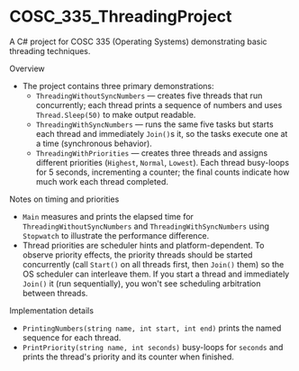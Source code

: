 # COSC_335_ThreadingProject

A C# project for COSC 335 (Operating Systems) demonstrating basic threading techniques.

Overview
- The project contains three primary demonstrations:
  - `ThreadingWithoutSyncNumbers` — creates five threads that run concurrently; each thread prints a sequence of numbers and uses `Thread.Sleep(50)` to make output readable.
  - `ThreadingWithSyncNumbers` — runs the same five tasks but starts each thread and immediately `Join()`s it, so the tasks execute one at a time (synchronous behavior).
  - `ThreadingWithPriorities` — creates three threads and assigns different priorities (`Highest`, `Normal`, `Lowest`). Each thread busy-loops for 5 seconds, incrementing a counter; the final counts indicate how much work each thread completed.

Notes on timing and priorities
- `Main` measures and prints the elapsed time for `ThreadingWithoutSyncNumbers` and `ThreadingWithSyncNumbers` using `Stopwatch` to illustrate the performance difference.
- Thread priorities are scheduler hints and platform-dependent. To observe priority effects, the priority threads should be started concurrently (call `Start()` on all threads first, then `Join()` them) so the OS scheduler can interleave them. If you start a thread and immediately `Join()` it (run sequentially), you won't see scheduling arbitration between threads.

Implementation details
- `PrintingNumbers(string name, int start, int end)` prints the named sequence for each thread.
- `PrintPriority(string name, int seconds)` busy-loops for `seconds` and prints the thread's priority and its counter when finished.